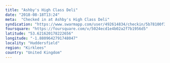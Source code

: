 ```yaml
---
title: "Ashby's High Class Deli"
date: "2018-08-18T13:24"
meta:  "Checked in at Ashby's High Class Deli"
syndication: "https://www.swarmapp.com/user/492614834/checkin/5b78100f3abcaf002cd11f56"
foursquare: "https://foursquare.com/v/5024ecd1e4b02a2f7b1956d5"
latitude: "53.621620178222656"
longitude: "-1.8809642791748047"
locality: "Huddersfield"
region: "Kirklees"
country: "United Kingdom"
---
```



